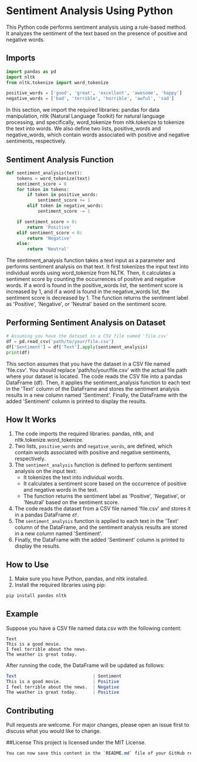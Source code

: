 # Sentiment Analysis Using Python

This Python code performs sentiment analysis using a rule-based method. It analyzes the sentiment of the text based on the presence of positive and negative words.

## Imports

```python
import pandas as pd
import nltk
from nltk.tokenize import word_tokenize

positive_words = ['good', 'great', 'excellent', 'awesome', 'happy']
negative_words = ['bad', 'terrible', 'horrible', 'awful', 'sad']
```

In this section, we import the required libraries: pandas for data manipulation, nltk (Natural Language Toolkit) for natural language processing, and specifically, word_tokenize from nltk.tokenize to tokenize the text into words. We also define two lists, positive_words and negative_words, which contain words associated with positive and negative sentiments, respectively.

## Sentiment Analysis Function

```python
def sentiment_analysis(text):
    tokens = word_tokenize(text)
    sentiment_score = 0
    for token in tokens:
        if token in positive_words:
            sentiment_score += 1
        elif token in negative_words:
            sentiment_score -= 1

    if sentiment_score > 0:
        return 'Positive'
    elif sentiment_score < 0:
        return 'Negative'
    else:
        return 'Neutral'
```

The sentiment_analysis function takes a text input as a parameter and performs sentiment analysis on that text. It first tokenizes the input text into individual words using word_tokenize from NLTK. Then, it calculates a sentiment score by counting the occurrences of positive and negative words. If a word is found in the positive_words list, the sentiment score is increased by 1, and if a word is found in the negative_words list, the sentiment score is decreased by 1. The function returns the sentiment label as 'Positive', 'Negative', or 'Neutral' based on the sentiment score.

## Performing Sentiment Analysis on Dataset

```python
# Assuming you have the dataset in a CSV file named 'file.csv'
df = pd.read_csv('path/to/your/file.csv')
df['Sentiment'] = df['Text'].apply(sentiment_analysis)
print(df)
```

This section assumes that you have the dataset in a CSV file named 'file.csv'. You should replace 'path/to/your/file.csv' with the actual file path where your dataset is located. The code reads the CSV file into a pandas DataFrame (df). Then, it applies the sentiment_analysis function to each text in the 'Text' column of the DataFrame and stores the sentiment analysis results in a new column named 'Sentiment'. Finally, the DataFrame with the added 'Sentiment' column is printed to display the results.

## How It Works

1. The code imports the required libraries: pandas, nltk, and nltk.tokenize.word_tokenize.
2. Two lists, `positive_words` and `negative_words`, are defined, which contain words associated with positive and negative sentiments, respectively.
3. The `sentiment_analysis` function is defined to perform sentiment analysis on the input text:
   - It tokenizes the text into individual words.
   - It calculates a sentiment score based on the occurrence of positive and negative words in the text.
   - The function returns the sentiment label as 'Positive', 'Negative', or 'Neutral' based on the sentiment score.
4. The code reads the dataset from a CSV file named 'file.csv' and stores it in a pandas DataFrame `df`.
5. The `sentiment_analysis` function is applied to each text in the 'Text' column of the DataFrame, and the sentiment analysis results are stored in a new column named 'Sentiment'.
6. Finally, the DataFrame with the added 'Sentiment' column is printed to display the results.

## How to Use

1. Make sure you have Python, pandas, and nltk installed.
2. Install the required libraries using pip:

```bash
pip install pandas nltk
```
## Example
Suppose you have a CSV file named data.csv with the following content:

```vbnet
Text
This is a good movie.
I feel terrible about the news.
The weather is great today.
```
After running the code, the DataFrame will be updated as follows:
```mathematica
Text                             | Sentiment
This is a good movie.            | Positive
I feel terrible about the news.  | Negative
The weather is great today.      | Positive
```

## Contributing
Pull requests are welcome. For major changes, please open an issue first to discuss what you would like to change.

##License
This project is licensed under the MIT License.

```css
You can now save this content in the `README.md` file of your GitHub repository. This Markdown file includes explanations, code snippets, and an example to provide a clear understanding of the sentiment analysis code.
```
